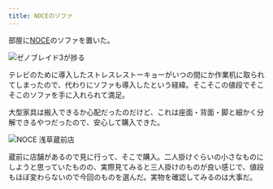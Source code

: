 ```yaml
---
title: NOCEのソファ
---
```

部屋に[NOCE](https://www.noce.co.jp/)のソファを置いた。

![](https://lh4.googleusercontent.com/ATrXz1aBKaTiXnqb0kYaPiwB9YimSLMDIB8Poyes9Otq92dmT8PXWqGWUhaFw2ff9GWXYpwPjngtemT5z06xdv0LVIzHxwerg_kEkJmQp6nN4jOHx3K2Db3ciZG6DZtpWNTB09mgsyW43PrubQP65hY "ゼノブレイド3が捗る")

テレビのために導入したストレスレストーキョーがいつの間にか作業机に取られてしまったので、代わりにソファも導入したという経緯。そこそこの値段でそこそこのソファを手に入れられて満足。

大型家具は搬入できるか心配だったのだけど、これは座面・背面・脚と細かく分解できるやつだったので、安心して購入できた。

![](https://lh6.googleusercontent.com/IHu7Xsc7aEHkbDjRMOsbOhenReS7y7V3Pe9EgIlpCNEu3w_BQPEICkA4vD8EnE4lBRfP4WXPiv9YHWFarvp7uAn1McSA5UPUdlnkn5dnRVL94lX0uGYHVvXStFVmGGP_mrhCeD4EvtLF1TZmXvBPutA "NOCE 浅草蔵前店")

蔵前に店舗があるので見に行って、そこで購入。二人掛けぐらいの小さなものにしようと思っていたものの、実際見てみると三人掛けのものが良い感じで、値段もほぼ変わらないので今回のものを選んだ。実物を確認してみるのは大事だ。
